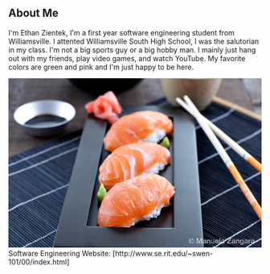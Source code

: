 ## About Me

I'm Ethan Zientek, I'm a first year software engineering student from Williamsville. I attented Williamsville South High School, I was the salutorian in my class. I'm not a big sports guy or a big hobby man. I mainly just hang out with my friends, play video games, and watch YouTube. My favorite colors are green and pink and I'm just happy to be here. 


<img src="1-Salmon-Nigiri-1-1-of-1.jpg" alt="hi" class="inline"/>
Software Engineering Website: [http://www.se.rit.edu/~swen-101/00/index.html]
